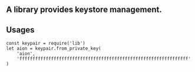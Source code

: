 ## A library provides keystore management.

## Usages
```
const keypair = require('lib')
let aion = keypair.from_private_key(
    'aion', 
    'ffffffffffffffffffffffffffffffffffffffffffffffffffffffffffffffff'
) 
```